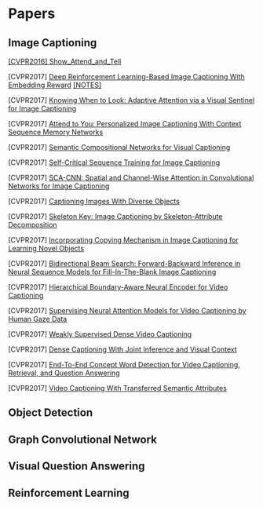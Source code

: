 # Papers

## Image Captioning
[\[CVPR2016\] Show_Attend_and_Tell](Image_Captioning/Show_Attend_and_Tell)

\[CVPR2017\] [Deep Reinforcement Learning-Based Image Captioning With Embedding Reward](http://openaccess.thecvf.com/content_cvpr_2017/papers/Ren_Deep_Reinforcement_Learning-Based_CVPR_2017_paper.pdf) [\[NOTES\]](Image_Captioning/Show_Attend_and_Tell)

\[CVPR2017\] [Knowing When to Look: Adaptive Attention via a Visual Sentinel for Image Captioning](http://openaccess.thecvf.com/content_cvpr_2017/papers/Lu_Knowing_When_to_CVPR_2017_paper.pdf)

\[CVPR2017\] [Attend to You: Personalized Image Captioning With Context Sequence Memory Networks](http://openaccess.thecvf.com/content_cvpr_2017/papers/Park_Attend_to_You_CVPR_2017_paper.pdf)

\[CVPR2017\] [Semantic Compositional Networks for Visual Captioning](http://openaccess.thecvf.com/content_cvpr_2017/papers/Gan_Semantic_Compositional_Networks_CVPR_2017_paper.pdf)

\[CVPR2017\] [Self-Critical Sequence Training for Image Captioning](http://openaccess.thecvf.com/content_cvpr_2017/papers/Rennie_Self-Critical_Sequence_Training_CVPR_2017_paper.pdf)

\[CVPR2017\] [SCA-CNN: Spatial and Channel-Wise Attention in Convolutional Networks for Image Captioning](http://openaccess.thecvf.com/content_cvpr_2017/papers/Chen_SCA-CNN_Spatial_and_CVPR_2017_paper.pdf)

\[CVPR2017\] [Captioning Images With Diverse Objects](http://openaccess.thecvf.com/content_cvpr_2017/papers/Venugopalan_Captioning_Images_With_CVPR_2017_paper.pdf)

\[CVPR2017\] [Skeleton Key: Image Captioning by Skeleton-Attribute Decomposition](http://openaccess.thecvf.com/content_cvpr_2017/papers/Wang_Skeleton_Key_Image_CVPR_2017_paper.pdf)

\[CVPR2017\] [Incorporating Copying Mechanism in Image Captioning for Learning Novel Objects](http://openaccess.thecvf.com/content_cvpr_2017/papers/Yao_Incorporating_Copying_Mechanism_CVPR_2017_paper.pdf)

\[CVPR2017\] [Bidirectional Beam Search: Forward-Backward Inference in Neural Sequence Models for Fill-In-The-Blank Image Captioning](http://openaccess.thecvf.com/content_cvpr_2017/papers/Sun_Bidirectional_Beam_Search_CVPR_2017_paper.pdf)

\[CVPR2017\] [Hierarchical Boundary-Aware Neural Encoder for Video Captioning](http://openaccess.thecvf.com/content_cvpr_2017/papers/Baraldi_Hierarchical_Boundary-Aware_Neural_CVPR_2017_paper.pdf)

\[CVPR2017\] [Supervising Neural Attention Models for Video Captioning by Human Gaze Data](http://openaccess.thecvf.com/content_cvpr_2017/papers/Yu_Supervising_Neural_Attention_CVPR_2017_paper.pdf)

\[CVPR2017\] [Weakly Supervised Dense Video Captioning](http://openaccess.thecvf.com/content_cvpr_2017/papers/Shen_Weakly_Supervised_Dense_CVPR_2017_paper.pdf)

\[CVPR2017\] [Dense Captioning With Joint Inference and Visual Context](http://openaccess.thecvf.com/content_cvpr_2017/papers/Yang_Dense_Captioning_With_CVPR_2017_paper.pdf)

\[CVPR2017\] [End-To-End Concept Word Detection for Video Captioning, Retrieval, and Question Answering](http://openaccess.thecvf.com/content_cvpr_2017/papers/Yu_End-To-End_Concept_Word_CVPR_2017_paper.pdf)

\[CVPR2017\] [Video Captioning With Transferred Semantic Attributes](http://openaccess.thecvf.com/content_cvpr_2017/papers/Pan_Video_Captioning_With_CVPR_2017_paper.pdf)


## Object Detection

## Graph Convolutional Network

## Visual Question Answering

## Reinforcement Learning
